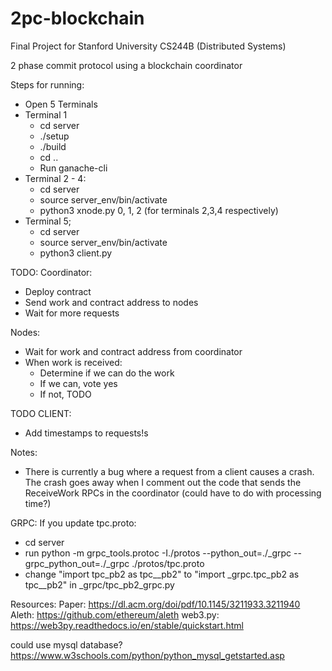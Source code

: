 # 2pc-blockchain

Final Project for Stanford University CS244B (Distributed Systems)

2 phase commit protocol using a blockchain coordinator

Steps for running:
- Open 5 Terminals
- Terminal 1
    - cd server
    - ./setup
    - ./build
    - cd ..
    - Run ganache-cli
- Terminal 2 - 4:
    - cd server
    - source server_env/bin/activate
    - python3 xnode.py 0, 1, 2 (for terminals 2,3,4 respectively)
- Terminal 5;
    - cd server
    - source server_env/bin/activate
    - python3 client.py


TODO:
Coordinator:
- Deploy contract
- Send work and contract address to nodes
- Wait for more requests

Nodes:
- Wait for work and contract address from coordinator
- When work is received:
    - Determine if we can do the work
    - If we can, vote yes
    - If not, TODO
    
TODO CLIENT:
- Add timestamps to requests!s

Notes:
- There is currently a bug where a request from a client causes a crash.
The crash goes away when I comment out the code that sends the ReceiveWork 
RPCs in the coordinator (could have to do with processing time?)


GRPC:
If you update tpc.proto:
- cd server
- run python -m grpc_tools.protoc -I./protos --python_out=./_grpc --grpc_python_out=./_grpc ./protos/tpc.proto
- change "import tpc_pb2 as tpc__pb2" to "import _grpc.tpc_pb2 as tpc__pb2" in _grpc/tpc_pb2_grpc.py

Resources:
Paper: https://dl.acm.org/doi/pdf/10.1145/3211933.3211940
Aleth: https://github.com/ethereum/aleth
web3.py: https://web3py.readthedocs.io/en/stable/quickstart.html

could use mysql database? https://www.w3schools.com/python/python_mysql_getstarted.asp